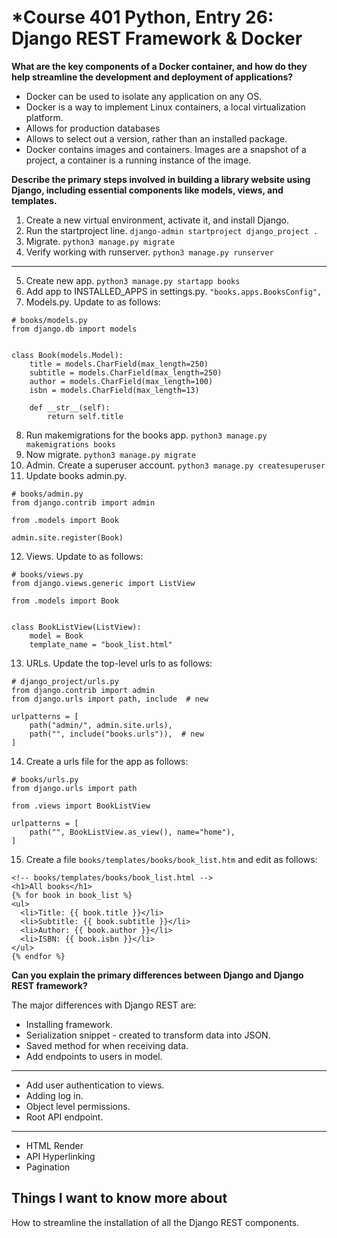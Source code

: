 # *Course 401 Python, Entry 26: Django REST Framework & Docker

**What are the key components of a Docker container, and how do they help streamline the development and deployment of applications?**

- Docker can be used to isolate any application on any OS.
- Docker is a way to implement Linux containers, a local virtualization platform.
- Allows for production databases
- Allows to select out a version, rather than an installed package.
- Docker contains images and containers. Images are a snapshot of a project, a container is a running instance of the image.

**Describe the primary steps involved in building a library website using Django, including essential components like models, views, and templates.**


1. Create a new virtual environment, activate it, and install Django.
2. Run the startproject line. `django-admin startproject django_project .`
3. Migrate. `python3 manage.py migrate`
4. Verify working with runserver. `python3 manage.py runserver`

---

5. Create new app. `python3 manage.py startapp books`
6. Add app to INSTALLED_APPS in settings.py. `"books.apps.BooksConfig",`
7. Models.py. Update to as follows:

```
# books/models.py
from django.db import models


class Book(models.Model):
    title = models.CharField(max_length=250)
    subtitle = models.CharField(max_length=250)
    author = models.CharField(max_length=100)
    isbn = models.CharField(max_length=13)

    def __str__(self):
        return self.title
```

8. Run makemigrations for the books app. `python3 manage.py makemigrations books`
9. Now migrate. `python3 manage.py migrate`
10. Admin. Create a superuser account. `python3 manage.py createsuperuser`
11. Update books admin.py.

```
# books/admin.py
from django.contrib import admin

from .models import Book

admin.site.register(Book)
```
12. Views. Update to as follows:

```
# books/views.py
from django.views.generic import ListView

from .models import Book


class BookListView(ListView):
    model = Book
    template_name = "book_list.html"
```

13. URLs. Update the top-level urls to as follows:

```
# django_project/urls.py
from django.contrib import admin
from django.urls import path, include  # new

urlpatterns = [
    path("admin/", admin.site.urls),
    path("", include("books.urls")),  # new
]
```

14. Create a urls file for the app as follows:

```
# books/urls.py
from django.urls import path

from .views import BookListView

urlpatterns = [
    path("", BookListView.as_view(), name="home"),
]
```

15. Create a file `books/templates/books/book_list.htm` and edit as follows:

```
<!-- books/templates/books/book_list.html -->
<h1>All books</h1>
{% for book in book_list %}
<ul>
  <li>Title: {{ book.title }}</li>
  <li>Subtitle: {{ book.subtitle }}</li>
  <li>Author: {{ book.author }}</li>
  <li>ISBN: {{ book.isbn }}</li>
</ul>
{% endfor %}
```

**Can you explain the primary differences between Django and Django REST framework?**

The major differences with Django REST are:

- Installing framework.
- Serialization snippet - created to transform data into JSON.
- Saved method for when receiving data.
- Add endpoints to users in model.

----

- Add user authentication to views.
- Adding log in.
- Object level permissions.
- Root API endpoint.

----

- HTML Render
- API Hyperlinking
- Pagination

## Things I want to know more about

How to streamline the installation of all the Django REST components.
